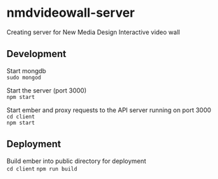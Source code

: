# nmdvideowall-server
Creating server for New Media Design Interactive video wall

## Development
Start mongdb  
    `sudo mongod`

Start the server (port 3000)  
    `npm start`

Start ember and proxy requests to the API server running on port 3000  
    `cd client`  
    `npm start`

## Deployment
Build ember into public directory for deployment  
    `cd client`
    `npm run build`